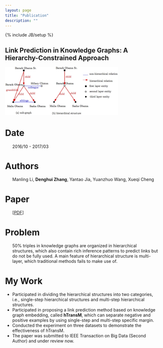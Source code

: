 ```yaml
---
layout: page
title: "Publication"
description: ""
---
```

{% include JB/setup %}

## Link Prediction in Knowledge Graphs: A Hierarchy-Constrained Approach

<img class='inset right' title='The adaptive margin in hTransA' src='./images/hTransM.jpg' alt='The adaptive margin in hTransA' width='370px' />

<div class='section'>
<h1> Date </h1>
<ul>2016/10 - 2017/03</ul>
<h1>Authors</h1> <ul>Manling Li, <b>Denghui Zhang</b>, Yantao Jia, Yuanzhuo Wang, Xueqi Cheng</ul>
<h1>Paper</h1>
<ul>
[<a href='docs/TBD-2017-02-0077.pdf'>PDF</a>]
</ul>
<h1>Problem</h1> 
<ul>
50% triples in knowledge graphs are organized in hierarchical structures, which also contain rich inference patterns to predict links but do not be fully used. A main feature of hierarchical structure is multi-layer, which traditional methods fails to make use of.
</ul>
<h1>My Work</h1> 
<ul>
<li> Participated in dividing the hierarchical structures into two categories, i.e., single-step hierarchical structures and multi-step hierarchical structures.</li>
<li> Participated in proposing a link prediction method based on knowledge graph embedding, called <b>hTransM</b>, which can separate negative and positive examples by using single-step and multi-step specific margin. </li>
<li> Conducted the experiment on three datasets to demonstrate the effectiveness of hTransM.</li>
<li> The paper was submitted to IEEE Transaction on Big Data (Second Author) and under review now. </li>
</ul>
</div>